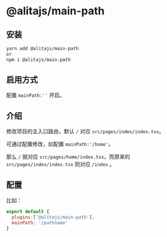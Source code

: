 # @alitajs/main-path

## 安装

```bash
yarn add @alitajs/main-path
or
npm i @alitajs/main-path
```

## 启用方式

配置 `mainPath:''` 开启。

## 介绍

修改项目的主入口路由，默认 `/` 对应 `src/pages/index/index.tsx`。

可通过配置修改，如配置 `mainPath:'/home'`。

那么 `/` 就对应 `src/pages/home/index.tsx`，而原来的 `src/pages/index/index.tsx` 则对应 `/index` 。

## 配置

比如：

```js
export default {
  plugins:['@alitajs/main-path'],
  mainPath: '/pathname'
}
```
